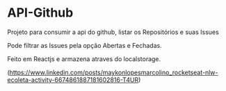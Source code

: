 # API-Github
Projeto para consumir a api do github, listar os Repositórios e suas Issues

Pode filtrar as Issues pela opção Abertas e Fechadas.

Feito em Reactjs e armazena atraves do localstorage.

(https://www.linkedin.com/posts/maykonlopesmarcolino_rocketseat-nlw-ecoleta-activity-6674861887181602816-T4UR)
